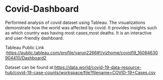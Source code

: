 # Covid-Dashboard
Performed analysis of covid dataset using Tableau. The visualizations demonstrate how the world was affected by covid. It provides insights such as which country was having most cases,most deaths. It is an interactive and user-friendly dashboard.

Tableau Public Link :https://public.tableau.com/profile/varun2266#!/vizhome/covid19_16084630904410/Dashboard2

Dataset can be found at:https://data.world/covid-19-data-resource-hub/covid-19-case-counts/workspace/file?filename=COVID-19+Cases.csv
